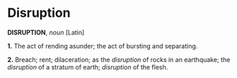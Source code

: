 # Disruption

**DISRUPTION**, _noun_ \[Latin\]

**1.** The act of rending asunder; the act of bursting and separating.

**2.** Breach; rent; dilaceration; as the _disruption_ of rocks in an earthquake; the _disruption_ of a stratum of earth; _disruption_ of the flesh.